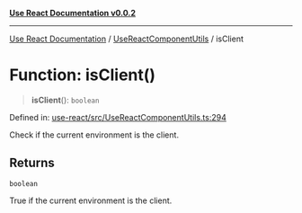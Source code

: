 [**Use React Documentation v0.0.2**](../../README.md)

***

[Use React Documentation](../../modules.md) / [UseReactComponentUtils](../README.md) / isClient

# Function: isClient()

> **isClient**(): `boolean`

Defined in: [use-react/src/UseReactComponentUtils.ts:294](https://github.com/stonemjs/use-react/blob/50c96852bd65a75b7f2a00786393fb0c90af6da8/src/UseReactComponentUtils.ts#L294)

Check if the current environment is the client.

## Returns

`boolean`

True if the current environment is the client.
